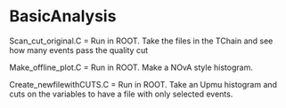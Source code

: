 # BasicAnalysis

Scan_cut_original.C = Run in ROOT. Take the files in the TChain and see how many events pass the quality cut

Make_offline_plot.C = Run in ROOT. Make a NOvA style histogram. 

Create_newfilewithCUTS.C = Run in ROOT. Take an Upmu histogram and cuts on the variables to have a file with only selected events.
